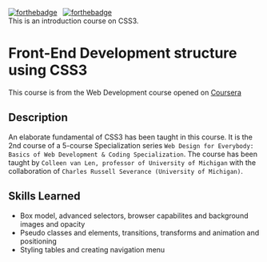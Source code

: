 [![forthebadge](https://forthebadge.com/images/badges/uses-css.svg)](https://forthebadge.com)&nbsp;&nbsp;&nbsp;[![forthebadge](https://forthebadge.com/images/badges/built-with-love.svg)](https://forthebadge.com)\
This is an introduction course on CSS3.

# Front-End Development structure using CSS3

This course is from the Web Development course opened on [Coursera](https://www.coursera.org/learn/introcss)  

## Description

An elaborate fundamental of CSS3 has been taught in this course. It is the 2nd course of a 5-course Specialization series `Web Design for Everybody: Basics of Web Development & Coding Specialization`. The course has been taught by `Colleen van Len, professor of University of Michigan` with the collaboration of `Charles Russell Severance (University of Michigan)`.

## Skills Learned

* Box model, advanced selectors, browser capabilites and background images and opacity
* Pseudo classes and elements, transitions, transforms and animation and positioning
* Styling tables and creating navigation menu
